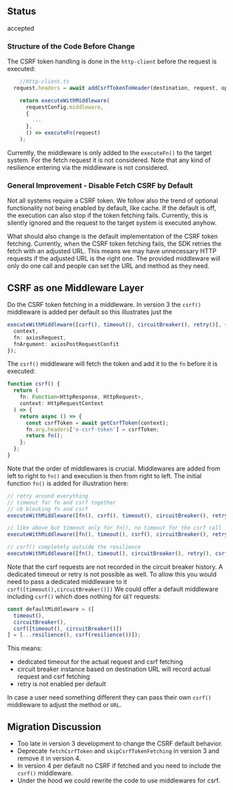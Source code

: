 ## Status

accepted

### Structure of the Code Before Change

The CSRF token handling is done in the `http-client` before the request is executed:

```ts
    //http-client.ts
  request.headers = await addCsrfTokenToHeader(destination, request, options);

    return executeWithMiddleware(
      requestConfig.middleware,
      {
        ...
      },
      () => executeFn(request)
    );
```

Currently, the middleware is only added to the `executeFn()` to the target system.
For the fetch request it is not considered.
Note that any kind of resilience entering via the middleware is not considered.

### General Improvement - Disable Fetch CSRF by Default

Not all systems require a CSRF token.
We follow also the trend of optional functionality not being enabled by default, like cache.
If the default is off, the execution can also stop if the token fetching fails.
Currently, this is silently ignored and the request to the target system is executed anyhow.

What should also change is the default implementation of the CSRF token fetching.
Currently, when the CSRF token fetching fails, the SDK retries the fetch with an adjusted URL.
This means we may have unnecessary HTTP requests if the adjusted URL is the right one.
The provided middleware will only do one call and people can set the URL and method as they need.

## CSRF as one Middleware Layer

Do the CSRF token fetching in a middleware.
In version 3 the `csrf()` middleware is added per default so this illustrates just the

```ts
executeWithMiddleware([csrf(), timeout(), circuitBreaker(), retry()], {
  context,
  fn: axiosRequest,
  fnArgument: axiosPostRequestConfit
});
```

The `csrf()` middleware will fetch the token and add it to the `fn` before it is executed:

```ts
function csrf() {
  return (
    fn: Function<HttpResponse, HttpRequest>,
    context: HttpRequestContext
  ) => {
    return async () => {
      const csrfToken = await getCsrfToken(context);
      fn.arg.headers['x-csrf-token'] = csrfToken;
      return fn();
    };
  };
}
```

Note that the order of middlewares is crucial.
Middlewares are added from left to right to `fn()` and execution is then from right to left.
The initial function `fn()` is added for illustration here:

```ts
// retry around everything
// timeout for fn and csrf together
// cb blocking fn and csrf
executeWithMiddleware([fn(), csrf(), timeout(), circuitBreaker(), retry()]);

// like above but timeout only for fn(), no timeout for the csrf call
executeWithMiddleware([fn(), timeout(), csrf(), circuitBreaker(), retry()]);

// csrf() completely outside the resilience
executeWithMiddleware([fn(), timeout(), circuitBreaker(), retry(), csrf()]);
```

Note that the csrf requests are not recorded in the circuit breaker history.
A dedicated timeout or retry is not possible as well.
To allow this you would need to pass a dedicated middleware to it `csrf([timeout(),circuitBreaker()])`
We could offer a default middleware including `csrf()` which does nothing for `GET` requests:

```ts
const defaultMiddleware = ([
  timeout(),
  circuitBreaker(),
  csrf([timeout(), circuitBreaker()])
] = [...resilience(), csrf(resilience())]);
```

This means:

- dedicated timeout for the actual request and csrf fetching
- circuit breaker instance based on destination URL will record actual request and csrf fetching
- retry is not enabled per default

In case a user need something different they can pass their own `csrf()` middleware to adjust the method or `URL`.

## Migration Discussion

- Too late in version 3 development to change the CSRF default behavior.
- Deprecate `fetchCsrfToken` and `skipCsrfTokenFetching` in version 3 and remove it in version 4.
- In version 4 per default no CSRF if fetched and you need to include the `csrf()` middleware.
- Under the hood we could rewrite the code to use middlewares for csrf.
